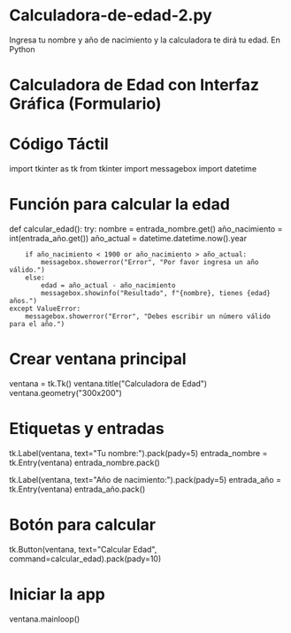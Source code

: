 # Calculadora-de-edad-2.py
Ingresa tu nombre y año de nacimiento y la calculadora te dirá tu edad. En Python


# Calculadora de Edad con Interfaz Gráfica (Formulario)
# Código Táctil

import tkinter as tk
from tkinter import messagebox
import datetime

# Función para calcular la edad
def calcular_edad():
    try:
        nombre = entrada_nombre.get()
        año_nacimiento = int(entrada_año.get())
        año_actual = datetime.datetime.now().year

        if año_nacimiento < 1900 or año_nacimiento > año_actual:
            messagebox.showerror("Error", "Por favor ingresa un año válido.")
        else:
            edad = año_actual - año_nacimiento
            messagebox.showinfo("Resultado", f"{nombre}, tienes {edad} años.")
    except ValueError:
        messagebox.showerror("Error", "Debes escribir un número válido para el año.")

# Crear ventana principal
ventana = tk.Tk()
ventana.title("Calculadora de Edad")
ventana.geometry("300x200")

# Etiquetas y entradas
tk.Label(ventana, text="Tu nombre:").pack(pady=5)
entrada_nombre = tk.Entry(ventana)
entrada_nombre.pack()

tk.Label(ventana, text="Año de nacimiento:").pack(pady=5)
entrada_año = tk.Entry(ventana)
entrada_año.pack()

# Botón para calcular
tk.Button(ventana, text="Calcular Edad", command=calcular_edad).pack(pady=10)

# Iniciar la app
ventana.mainloop()
